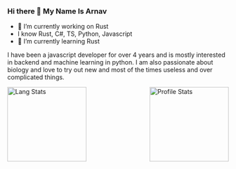 ### Hi there 👋 My Name Is Arnav


- 🔭 I’m currently working on Rust
- I know Rust, C#, TS, Python, Javascript
- 🌱 I’m currently learning Rust

I have been a javascript developer for over 4 years and is mostly interested in backend and machine learning in python. I am also passionate about biology and love to try out new and most of the times useless and over complicated things.

<img align="right" alt = "Profile Stats" src="https://github-readme-stats.vercel.app/api?username=arnav7633&&show_icons=true&title_color=ffffff&icon_color=bb2acf&text_color=daf7dc&bg_color=151515" height=170 width=180 />

<img align="left" alt="Lang Stats" src="https://github-readme-stats.vercel.app/api/top-langs/?username=arnav7633&theme=aura&count_private=true&layout=compact" height = 170 width=180/>

